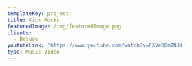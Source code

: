 ```yaml
---
templateKey: project
title: Kick Rocks
featuredImage: /img/featuredImage.png
clients:
  - Desure
youtubeLink: 'https://www.youtube.com/watch?v=FXVeQQmINJ4'
type: Music Video
---
```


